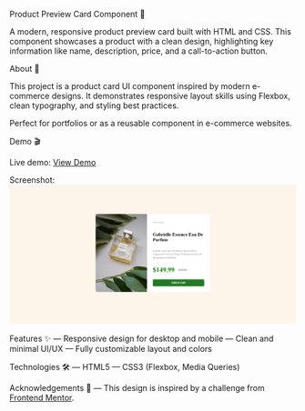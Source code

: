 Product Preview Card Component 🌸

A modern, responsive product preview card built with HTML and CSS.
This component showcases a product with a clean design, highlighting key information like name, description, price, and a call-to-action button.

About 📝

This project is a product card UI component inspired by modern e-commerce designs.
It demonstrates responsive layout skills using Flexbox, clean typography, and styling best practices.

Perfect for portfolios or as a reusable component in e-commerce websites.

Demo 🎬

Live demo:
[View Demo](https://anile7.github.io/product-preview-card/)

Screenshot:
![Product Preview Card](images/screenshot.png)


Features ✨
 &mdash; Responsive design for desktop and mobile
 &mdash; Clean and minimal UI/UX
 &mdash; Fully customizable layout and colors

Technologies 🛠️
 &mdash; HTML5
 &mdash; CSS3 (Flexbox, Media Queries)
 

Acknowledgements 🙏
 &mdash; This design is inspired by a challenge from [Frontend Mentor](https://www.frontendmentor.io).
